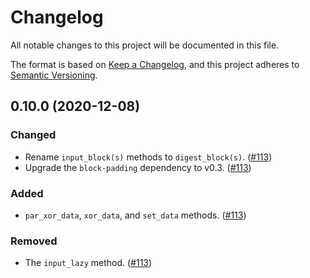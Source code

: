 # Changelog
All notable changes to this project will be documented in this file.

The format is based on [Keep a Changelog](https://keepachangelog.com/en/1.0.0/),
and this project adheres to [Semantic Versioning](https://semver.org/spec/v2.0.0.html).

## 0.10.0 (2020-12-08)
### Changed
- Rename `input_block(s)` methods to `digest_block(s)`. ([#113])
- Upgrade the `block-padding` dependency to v0.3. ([#113])

### Added
- `par_xor_data`, `xor_data`, and `set_data` methods. ([#113])

### Removed
- The `input_lazy` method. ([#113])

[#113]: https://github.com/RustCrypto/utils/pull/113
